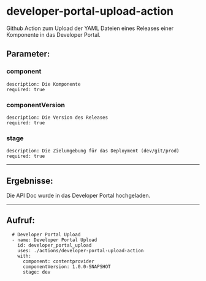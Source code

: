 # developer-portal-upload-action

Github Action zum Upload der YAML Dateien eines Releases einer Komponente in das Developer Portal.

## Parameter:
### component
    description: Die Komponente
    required: true
### componentVersion
    description: Die Version des Releases
    required: true
### stage
    description: Die Zielumgebung für das Deployment (dev/git/prod)
    required: true

---

## Ergebnisse:

Die API Doc wurde in das Developer Portal hochgeladen.

---

## Aufruf:

      # Developer Portal Upload
      - name: Developer Portal Upload
        id: developer_portal_upload
        uses: ./actions/developer-portal-upload-action
        with:
          component: contentprovider
          componentVersion: 1.0.0-SNAPSHOT
          stage: dev